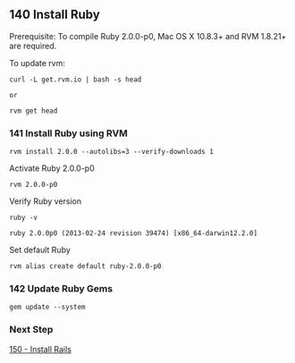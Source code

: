 ## 140 Install Ruby

Prerequisite: To compile Ruby 2.0.0-p0, Mac OS X 10.8.3+ and RVM 1.8.21+ are required.

To update rvm:

```
curl -L get.rvm.io | bash -s head

or

rvm get head
```

### 141 Install Ruby using RVM

```
rvm install 2.0.0 --autolibs=3 --verify-downloads 1
```

Activate Ruby 2.0.0-p0

```
rvm 2.0.0-p0
```

Verify Ruby version

```
ruby -v
```

```console
ruby 2.0.0p0 (2013-02-24 revision 39474) [x86_64-darwin12.2.0]
```

Set default Ruby

```
rvm alias create default ruby-2.0.0-p0
```

### 142 Update Ruby Gems

```
gem update --system
```

### Next Step

[150 - Install Rails](https://github.com/remomueller/documentation/tree/master/macosx/150-rails.md)
